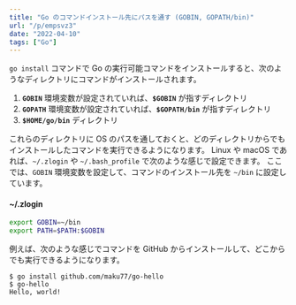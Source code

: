 ```yaml
---
title: "Go のコマンドインストール先にパスを通す (GOBIN, GOPATH/bin)"
url: "/p/empsvz3"
date: "2022-04-10"
tags: ["Go"]
---
```


`go install` コマンドで Go の実行可能コマンドをインストールすると、次のようなディレクトリにコマンドがインストールされます。

1. __`GOBIN`__ 環境変数が設定されていれば、__`$GOBIN`__ が指すディレクトリ
2. __`GOPATH`__ 環境変数が設定されていれば、__`$GOPATH/bin`__ が指すディレクトリ
3. __`$HOME/go/bin`__ ディレクトリ

これらのディレクトリに OS のパスを通しておくと、どのディレクトリからでもインストールしたコマンドを実行できるようになります。
Linux や macOS であれば、`~/.zlogin` や `~/.bash_profile` で次のような感じで設定できます。
ここでは、`GOBIN` 環境変数を設定して、コマンドのインストール先を `~/bin` に設定しています。

#### ~/.zlogin

```sh
export GOBIN=~/bin
export PATH=$PATH:$GOBIN
```

例えば、次のような感じでコマンドを GitHub からインストールして、どこからでも実行できるようになります。

```console
$ go install github.com/maku77/go-hello
$ go-hello
Hello, world!
```

